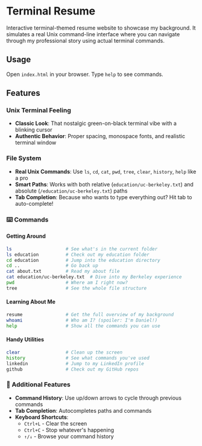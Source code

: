 # Terminal Resume

Interactive terminal-themed resume website to showcase my background. It simulates a real Unix command-line interface where you can navigate through my professional story using actual terminal commands.

## Usage 

Open `index.html` in your browser. Type `help` to see commands. 

## Features 

### Unix Terminal Feeling
- **Classic Look**: That nostalgic green-on-black terminal vibe with a blinking cursor
- **Authentic Behavior**: Proper spacing, monospace fonts, and realistic terminal window

### File System
- **Real Unix Commands**: Use `ls`, `cd`, `cat`, `pwd`, `tree`, `clear`, `history`, `help` like a pro
- **Smart Paths**: Works with both relative (`education/uc-berkeley.txt`) and absolute (`/education/uc-berkeley.txt`) paths
- **Tab Completion**: Because who wants to type everything out? Hit tab to auto-complete!

### ⌨️ Commands

#### Getting Around
```bash
ls                    # See what's in the current folder
ls education          # Check out my education folder
cd education          # Jump into the education directory
cd ..                 # Go back up
cat about.txt         # Read my about file
cat education/uc-berkeley.txt  # Dive into my Berkeley experience
pwd                   # Where am I right now?
tree                  # See the whole file structure
```

#### Learning About Me
```bash
resume                # Get the full overview of my background
whoami                # Who am I? (spoiler: I'm Daniel!)
help                  # Show all the commands you can use
```

#### Handy Utilities
```bash
clear                 # Clean up the screen
history               # See what commands you've used
linkedin              # Jump to my LinkedIn profile
github                # Check out my GitHub repos
```

### 🎯 Additional Features
- **Command History**: Use up/down arrows to cycle through previous commands
- **Tab Completion**: Autocompletes paths and commands 
- **Keyboard Shortcuts**:
  - `Ctrl+L` - Clear the screen
  - `Ctrl+C` - Stop whatever's happening
  - `↑/↓` - Browse your command history
